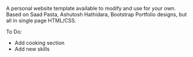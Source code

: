 A personal website template available to modify and use for your own. Based on Saad Pasta, Ashutosh Hathidara, Bootstrap Portfolio designs, but all in single page HTML/CSS.

To Do:
- Add cooking section
- Add new skills